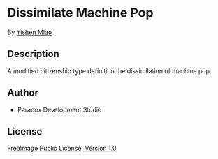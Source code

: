 # Dissimilate Machine Pop

By [Yishen Miao](https://github.com/mys721tx)

## Description

A modified citizenship type definition the dissimilation of machine pop.

## Author

* Paradox Development Studio

## License

[FreeImage Public License, Version 1.0](http://freeimage.sourceforge.net/freeimage-license.txt)

